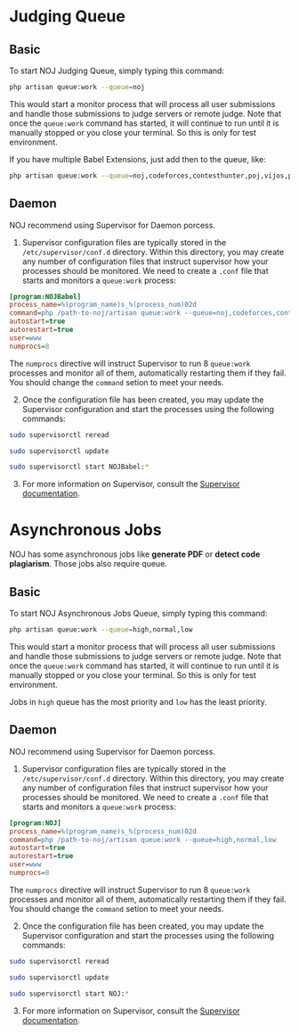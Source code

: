 # Judging Queue

## Basic

To start NOJ Judging Queue, simply typing this command:
```bash
php artisan queue:work --queue=noj
```
This would start a monitor process that will process all user submissions and handle those submissions to judge servers or remote judge. Note that once the `queue:work` command has started, it will continue to run until it is manually stopped or you close your terminal. So this is only for test environment.

If you have multiple Babel Extensions, just add then to the queue, like:
```bash
php artisan queue:work --queue=noj,codeforces,contesthunter,poj,vijos,pta,uva,hdu,uvalive
```

## Daemon

NOJ recommend using Supervisor for Daemon porcess.

1. Supervisor configuration files are typically stored in the `/etc/supervisor/conf.d` directory. Within this directory, you may create any number of configuration files that instruct supervisor how your processes should be monitored. We need to create a `.conf` file that starts and monitors a `queue:work` process:

```ini
[program:NOJBabel]
process_name=%(program_name)s_%(process_num)02d
command=php /path-to-noj/artisan queue:work --queue=noj,codeforces,contesthunter,poj,vijos,pta,uva,hdu,uvalive
autostart=true
autorestart=true
user=www
numprocs=8
```

The `numprocs` directive will instruct Supervisor to run 8 `queue:work` processes and monitor all of them, automatically restarting them if they fail. You should change the `command` setion to meet your needs.

2. Once the configuration file has been created, you may update the Supervisor configuration and start the processes using the following commands:

```bash
sudo supervisorctl reread

sudo supervisorctl update

sudo supervisorctl start NOJBabel:*
```

3. For more information on Supervisor, consult the [Supervisor documentation](http://supervisord.org/index.html).

# Asynchronous Jobs

NOJ has some asynchronous jobs like **generate PDF** or **detect code plagiarism**. Those jobs also require queue.

## Basic

To start NOJ Asynchronous Jobs Queue, simply typing this command:
```bash
php artisan queue:work --queue=high,normal,low
```
This would start a monitor process that will process all user submissions and handle those submissions to judge servers or remote judge. Note that once the `queue:work` command has started, it will continue to run until it is manually stopped or you close your terminal. So this is only for test environment.

Jobs in `high` queue has the most priority and `low` has the least priority.

## Daemon

NOJ recommend using Supervisor for Daemon porcess.

1. Supervisor configuration files are typically stored in the `/etc/supervisor/conf.d` directory. Within this directory, you may create any number of configuration files that instruct supervisor how your processes should be monitored. We need to create a `.conf` file that starts and monitors a `queue:work` process:

```ini
[program:NOJ]
process_name=%(program_name)s_%(process_num)02d
command=php /path-to-noj/artisan queue:work --queue=high,normal,low
autostart=true
autorestart=true
user=www
numprocs=8
```

The `numprocs` directive will instruct Supervisor to run 8 `queue:work` processes and monitor all of them, automatically restarting them if they fail. You should change the `command` setion to meet your needs.

2. Once the configuration file has been created, you may update the Supervisor configuration and start the processes using the following commands:

```bash
sudo supervisorctl reread

sudo supervisorctl update

sudo supervisorctl start NOJ:*
```

3. For more information on Supervisor, consult the [Supervisor documentation](http://supervisord.org/index.html).
